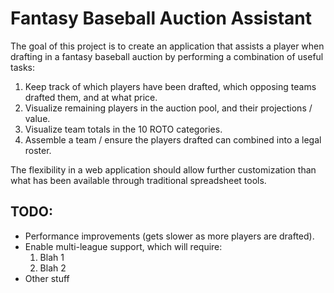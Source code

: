# Fantasy Baseball Auction Assistant

The goal of this project is to create an application that assists a player when drafting in a fantasy baseball auction by performing a combination of useful tasks:

1. Keep track of which players have been drafted, which opposing teams drafted them, and at what price.
2. Visualize remaining players in the auction pool, and their projections / value.
3. Visualize team totals in the 10 ROTO categories.
5. Assemble a team / ensure the players drafted can combined into a legal roster.

The flexibility in a web application should allow further customization than what has been available through traditional spreadsheet tools. 

## TODO: 
- Performance improvements (gets slower as more players are drafted).
- Enable multi-league support, which will require:
	1. Blah 1
	2. Blah 2
- Other stuff
